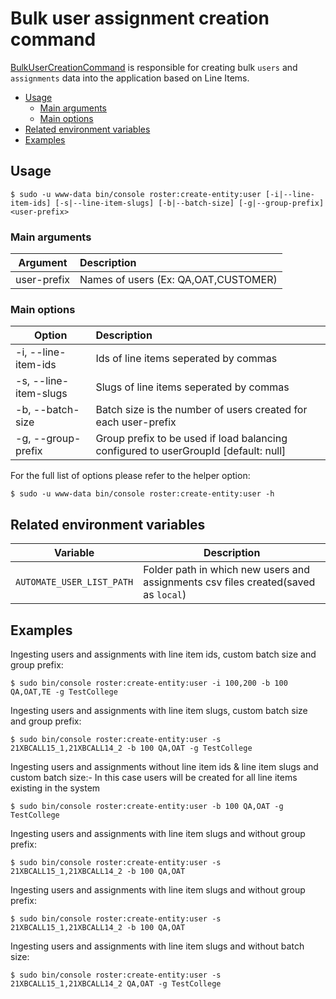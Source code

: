 # Bulk user assignment creation command

[BulkUserCreationCommand](../../src/Command/CreateEntity/User/BulkUserCreationCommand.php) is responsible for creating bulk `users` and `assignments` data into the application based on Line Items.

- [Usage](#usage)
    - [Main arguments](#main-arguments)
    - [Main options](#main-options)
- [Related environment variables](#related-environment-variables)
- [Examples](#examples)

## Usage
```shell script
$ sudo -u www-data bin/console roster:create-entity:user [-i|--line-item-ids] [-s|--line-item-slugs] [-b|--batch-size] [-g|--group-prefix] <user-prefix>
```

### Main arguments

| Argument | Description                                          |
| ---------|:-----------------------------------------------------|
| user-prefix     | Names of users (Ex: QA,OAT,CUSTOMER) |

### Main options

| Option          | Description                                                                                                   |
| ----------------|:--------------------------------------------------------------------------------------------------------------|
| -i, --line-item-ids   | Ids of line items seperated by commas |
| -s, --line-item-slugs | Slugs of line items seperated by commas                                                                                 |
| -b, --batch-size | Batch size is the number of users created for each  user-prefix                                                                                |
| -g, --group-prefix | Group prefix to be used if load balancing configured to userGroupId [default: null]                                                     |

For the full list of options please refer to the helper option:
```shell script
$ sudo -u www-data bin/console roster:create-entity:user -h
```

## Related environment variables

| Variable | Description |
|----------|-------------|
| `AUTOMATE_USER_LIST_PATH` | Folder path in which new users and assignments csv files created(saved as `local`) |

## Examples

Ingesting users and assignments with line item ids, custom batch size and group prefix:
```shell script
$ sudo bin/console roster:create-entity:user -i 100,200 -b 100 QA,OAT,TE -g TestCollege
```

Ingesting users and assignments with line item slugs, custom batch size and group prefix:
```shell script
$ sudo bin/console roster:create-entity:user -s 21XBCALL15_1,21XBCALL14_2 -b 100 QA,OAT -g TestCollege
```

Ingesting users and assignments without line item ids & line item slugs and custom batch size:- 
In this case users will be created for all line items existing in the system
```shell script
$ sudo bin/console roster:create-entity:user -b 100 QA,OAT -g TestCollege
```

Ingesting users and assignments with line item slugs and without group prefix:
```shell script
$ sudo bin/console roster:create-entity:user -s 21XBCALL15_1,21XBCALL14_2 -b 100 QA,OAT
```

Ingesting users and assignments with line item slugs and without group prefix:
```shell script
$ sudo bin/console roster:create-entity:user -s 21XBCALL15_1,21XBCALL14_2 -b 100 QA,OAT
```

Ingesting users and assignments with line item slugs and without batch size:
```shell script
$ sudo bin/console roster:create-entity:user -s 21XBCALL15_1,21XBCALL14_2 QA,OAT -g TestCollege
```
